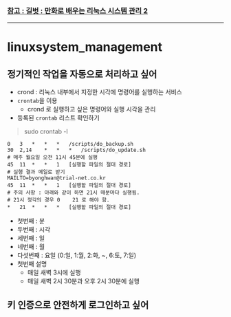### [참고 : 길벗 : 만화로 배우는 리눅스 시스템 관리 2](https://www.yes24.com/Product/Goods/33569480)
---
# linuxsystem_management
## 정기적인 작업을 자동으로 처리하고 싶어
* crond : 리눅스 내부에서 지정한 시각에 명령어를 실행하는 서비스
* ```crontab```을 이용
  - crond 로 실행하고 싶은 명령어와 실행 시각을 관리
* 등록된 ```crontab``` 리스트 확인하기
> sudo crontab -l
```
0   3   *   *   *   /scripts/do_backup.sh
30  2,14    *   *   *   /scripts/do_update.sh
# 매주 월요일 오전 11시 45분에 실행
45  11  *   *   1   [실행할 파일의 절대 경로]
# 실행 결과 메일로 받기
MAILTO=byonghwan@trial-net.co.kr
45  11  *   *   1   [실행할 파일의 절대 경로]
# 주의 사항 : 아래와 같이 하면 21시 매분마다 실행됨. 
# 21시 정각의 경우 0    21 로 해야 함.
*   21  *   *   *   [실행할 파일의 절대 경로]
```
* 첫번째 : 분
* 두번째 : 시각
* 세번째 : 일
* 네번째 : 월
* 다섯번째 : 요일 (0:일, 1:월, 2:화, ~, 6:토, 7:일)
* 첫번째 설명
  * 매일 새벽 3시에 실행
  * 매일 새벽 2시 30분과 오후 2시 30분에 실행

## 키 인증으로 안전하게 로그인하고 싶어

